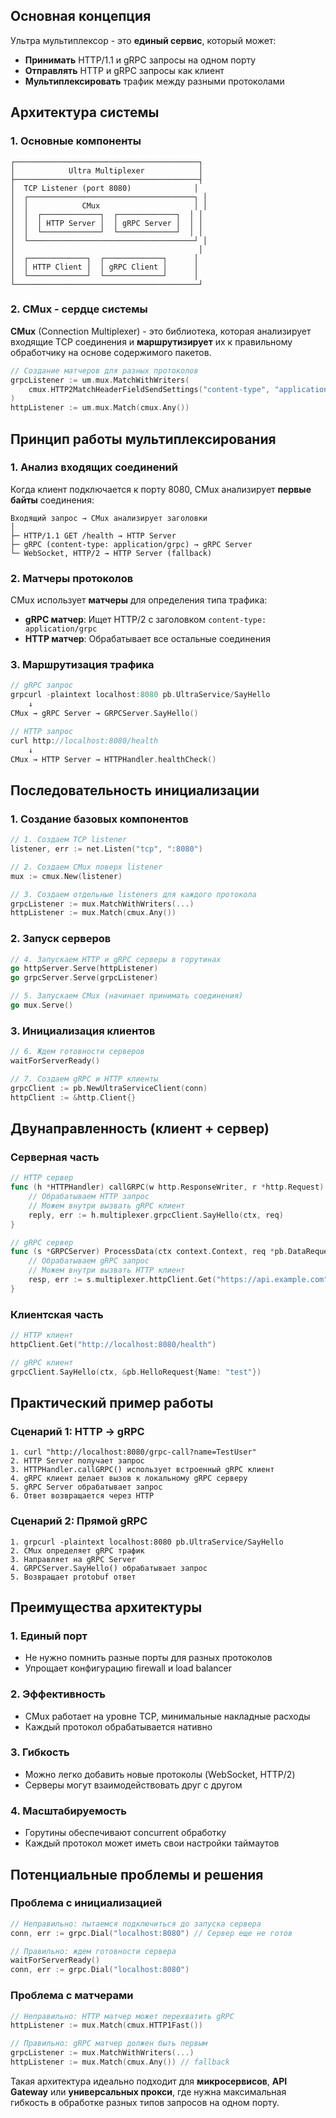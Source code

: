 ## Основная концепция

Ультра мультиплексор - это **единый сервис**, который может:
- **Принимать** HTTP/1.1 и gRPC запросы на одном порту
- **Отправлять** HTTP и gRPC запросы как клиент
- **Мультиплексировать** трафик между разными протоколами

## Архитектура системы

### 1. **Основные компоненты**

```
┌─────────────────────────────────────────┐
│            Ultra Multiplexer            │
├─────────────────────────────────────────┤
│  TCP Listener (port 8080)              │
│  ┌─────────────────────────────────────┐ │
│  │            CMux                     │ │
│  │  ┌─────────────┐  ┌─────────────┐  │ │
│  │  │ HTTP Server │  │ gRPC Server │  │ │
│  │  └─────────────┘  └─────────────┘  │ │
│  └─────────────────────────────────────┘ │
│                                         │
│  ┌─────────────┐  ┌─────────────┐      │
│  │ HTTP Client │  │ gRPC Client │      │
│  └─────────────┘  └─────────────┘      │
└─────────────────────────────────────────┘
```

### 2. **CMux - сердце системы**

**CMux** (Connection Multiplexer) - это библиотека, которая анализирует входящие TCP соединения и **маршрутизирует** их к правильному обработчику на основе содержимого пакетов.

```go
// Создание матчеров для разных протоколов
grpcListener := um.mux.MatchWithWriters(
    cmux.HTTP2MatchHeaderFieldSendSettings("content-type", "application/grpc"),
)
httpListener := um.mux.Match(cmux.Any())
```

## Принцип работы мультиплексирования

### 1. **Анализ входящих соединений**

Когда клиент подключается к порту 8080, CMux анализирует **первые байты** соединения:

```
Входящий запрос → CMux анализирует заголовки
│
├─ HTTP/1.1 GET /health → HTTP Server
├─ gRPC (content-type: application/grpc) → gRPC Server
└─ WebSocket, HTTP/2 → HTTP Server (fallback)
```

### 2. **Матчеры протоколов**

CMux использует **матчеры** для определения типа трафика:

- **gRPC матчер**: Ищет HTTP/2 с заголовком `content-type: application/grpc`
- **HTTP матчер**: Обрабатывает все остальные соединения

### 3. **Маршрутизация трафика**

```go
// gRPC запрос
grpcurl -plaintext localhost:8080 pb.UltraService/SayHello
    ↓
CMux → gRPC Server → GRPCServer.SayHello()

// HTTP запрос  
curl http://localhost:8080/health
    ↓
CMux → HTTP Server → HTTPHandler.healthCheck()
```

## Последовательность инициализации

### 1. **Создание базовых компонентов**

```go
// 1. Создаем TCP listener
listener, err := net.Listen("tcp", ":8080")

// 2. Создаем CMux поверх listener
mux := cmux.New(listener)

// 3. Создаем отдельные listeners для каждого протокола
grpcListener := mux.MatchWithWriters(...)
httpListener := mux.Match(cmux.Any())
```

### 2. **Запуск серверов**

```go
// 4. Запускаем HTTP и gRPC серверы в горутинах
go httpServer.Serve(httpListener)
go grpcServer.Serve(grpcListener)

// 5. Запускаем CMux (начинает принимать соединения)
go mux.Serve()
```

### 3. **Инициализация клиентов**

```go
// 6. Ждем готовности серверов
waitForServerReady()

// 7. Создаем gRPC и HTTP клиенты
grpcClient := pb.NewUltraServiceClient(conn)
httpClient := &http.Client{}
```

## Двунаправленность (клиент + сервер)

### **Серверная часть**

```go
// HTTP сервер
func (h *HTTPHandler) callGRPC(w http.ResponseWriter, r *http.Request) {
    // Обрабатываем HTTP запрос
    // Можем внутри вызвать gRPC клиент
    reply, err := h.multiplexer.grpcClient.SayHello(ctx, req)
}

// gRPC сервер
func (s *GRPCServer) ProcessData(ctx context.Context, req *pb.DataRequest) {
    // Обрабатываем gRPC запрос
    // Можем внутри вызвать HTTP клиент
    resp, err := s.multiplexer.httpClient.Get("https://api.example.com")
}
```

### **Клиентская часть**

```go
// HTTP клиент
httpClient.Get("http://localhost:8080/health")

// gRPC клиент  
grpcClient.SayHello(ctx, &pb.HelloRequest{Name: "test"})
```

## Практический пример работы

### **Сценарий 1: HTTP → gRPC**

```
1. curl "http://localhost:8080/grpc-call?name=TestUser"
2. HTTP Server получает запрос
3. HTTPHandler.callGRPC() использует встроенный gRPC клиент
4. gRPC клиент делает вызов к локальному gRPC серверу
5. gRPC Server обрабатывает запрос
6. Ответ возвращается через HTTP
```

### **Сценарий 2: Прямой gRPC**

```
1. grpcurl -plaintext localhost:8080 pb.UltraService/SayHello
2. CMux определяет gRPC трафик
3. Направляет на gRPC Server
4. GRPCServer.SayHello() обрабатывает запрос
5. Возвращает protobuf ответ
```

## Преимущества архитектуры

### 1. **Единый порт**
- Не нужно помнить разные порты для разных протоколов
- Упрощает конфигурацию firewall и load balancer

### 2. **Эффективность**
- CMux работает на уровне TCP, минимальные накладные расходы
- Каждый протокол обрабатывается нативно

### 3. **Гибкость**
- Можно легко добавить новые протоколы (WebSocket, HTTP/2)
- Серверы могут взаимодействовать друг с другом

### 4. **Масштабируемость**
- Горутины обеспечивают concurrent обработку
- Каждый протокол может иметь свои настройки таймаутов

## Потенциальные проблемы и решения

### **Проблема с инициализацией**
```go
// Неправильно: пытаемся подключиться до запуска сервера
conn, err := grpc.Dial("localhost:8080") // Сервер еще не готов

// Правильно: ждем готовности сервера
waitForServerReady()
conn, err := grpc.Dial("localhost:8080")
```

### **Проблема с матчерами**
```go
// Неправильно: HTTP матчер может перехватить gRPC
httpListener := mux.Match(cmux.HTTP1Fast())

// Правильно: gRPC матчер должен быть первым
grpcListener := mux.MatchWithWriters(...)
httpListener := mux.Match(cmux.Any()) // fallback
```

Такая архитектура идеально подходит для **микросервисов**, **API Gateway** или **универсальных прокси**, где нужна максимальная гибкость в обработке разных типов запросов на одном порту.
